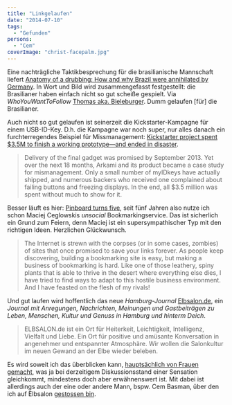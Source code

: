 ```yaml
---
title: "Linkgelaufen"
date: "2014-07-10"
tags:
  - "Gefunden"
persons:
  - "Cem"
coverImage: "christ-facepalm.jpg"
---
```


Eine nachträgliche Taktikbesprechung für die brasilianische Mannschaft liefert [Anatomy of a drubbing: How and why Brazil were annihilated by Germany](http://babb.telegraph.co.uk/2014/07/anatomy-of-a-drubbing-how-and-why-brazil-were-annihilated-by-germany/). In Wort und Bild wird zusammengefasst festgestellt: die Brasilianer haben einfach nicht so gut scheiße gespielt. Via _WhoYouWantToFollow_ [Thomas aka. Bieleburger](https://twitter.com/bieleburger/status/487120879131037696). Dumm gelaufen \[für\] die Brasilianer.

Auch nicht so gut gelaufen ist seinerzeit die Kickstarter-Kampagne für einem USB-ID-Key. D.h. die Kampagne war noch super, nur alles danach ein furchterregendes Beispiel für Missmanagement: [Kickstarter project spent $3.5M to finish a working prototype—and ended in disaster](http://arstechnica.com/gadgets/2014/07/how-one-kickstarter-project-squandered-3-5-million/).

> Delivery of the final gadget was promised by September 2013. Yet over the next 18 months, Arkami and its product became a case study for mismanagement. Only a small number of myIDkeys have actually shipped, and numerous backers who received one complained about failing buttons and freezing displays. In the end, all $3.5 million was spent without much to show for it.

Besser läuft es hier: [Pinboard turns five](https://blog.pinboard.in/2014/07/pinboard_turns_five/), seit fünf Jahren also nutze ich schon Maciej Ceglowskis _unsocial_ Bookmarkingservice. Das ist sicherlich ein Grund zum Feiern, denn Maciej ist ein supersympathischer Typ mit den richtigen Ideen. Herzlichen Glückwunsch.

> The Internet is strewn with the corpses (or in some cases, zombies) of sites that once promised to save your links forever. As people keep discovering, building a bookmarking site is easy, but making a business of bookmarking is hard. Like one of those leathery, spiny plants that is able to thrive in the desert where everything else dies, I have tried to find ways to adapt to this hostile business environment. And I have feasted on the flesh of my rivals!

Und gut laufen wird hoffentlich das neue _Hamburg-Journal_ [Elbsalon.de](http://elbsalon.de/), ein _Journal mit Anregungen, Nachrichten, Meinungen und Gastbeiträgen zu Leben, Menschen, Kultur und Genuss in Hamburg und hinterm Deich_.

> ELBSALON.de ist ein Ort für Heiterkeit, Leichtigkeit, Intelligenz, Vielfalt und Liebe. Ein Ort für positive und amüsante Konversation in angenehmer und entspannter Atmosphäre. Wir wollen die Salonkultur im neuen Gewand an der Elbe wieder beleben.

Es wird soweit ich das überblicken kann, [hauptsächlich von Frauen gemacht](http://elbsalon.de/die-autoren/), was ja bei derzeitigem Diskussionsstand einer Sensation gleichkommt, mindestens doch aber erwähnenswert ist. Mit dabei ist allerdings auch der eine oder andere Mann, bspw. Cem Basman, über den ich auf Elbsalon [gestossen bin](http://sprechblase.wordpress.com/2014/07/08/der-elbsalon-de-ist-eroffnet/).
